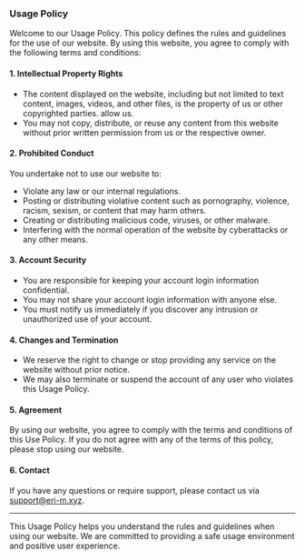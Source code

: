 ### Usage Policy

Welcome to our Usage Policy. This policy defines the rules and guidelines for the use of our website. By using this website, you agree to comply with the following terms and conditions:

#### 1. Intellectual Property Rights

- The content displayed on the website, including but not limited to text content, images, videos, and other files, is the property of us or other copyrighted parties. allow us.
- You may not copy, distribute, or reuse any content from this website without prior written permission from us or the respective owner.

#### 2. Prohibited Conduct

You undertake not to use our website to:

- Violate any law or our internal regulations.
- Posting or distributing violative content such as pornography, violence, racism, sexism, or content that may harm others.
- Creating or distributing malicious code, viruses, or other malware.
- Interfering with the normal operation of the website by cyberattacks or any other means.

#### 3. Account Security

- You are responsible for keeping your account login information confidential.
- You may not share your account login information with anyone else.
- You must notify us immediately if you discover any intrusion or unauthorized use of your account.

#### 4. Changes and Termination

- We reserve the right to change or stop providing any service on the website without prior notice.
- We may also terminate or suspend the account of any user who violates this Usage Policy.

#### 5. Agreement

By using our website, you agree to comply with the terms and conditions of this Use Policy. If you do not agree with any of the terms of this policy, please stop using our website.

#### 6. Contact

If you have any questions or require support, please contact us via support@eri-m.xyz.

---

This Usage Policy helps you understand the rules and guidelines when using our website. We are committed to providing a safe usage environment and positive user experience.
